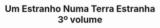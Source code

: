 ---
Numero: 219
title: Um Estranho Numa Terra Estranha 3º volume
Autor: Robert A Heinlein
Co-autor: 
Ano-de-Publicacao: 1975
Titulo-original: Stranger in a Strange Land
Tradutor: Eurico da Fonseca
Co-tradutor: 
Ano-de-edicao: 1961
alias: Robert-A-Heinlein
Autor2-alias: 
Tradutor1-alias: Eurico-da-Fonseca
Tradutor2-alias: 
Titulo-link: 219-Um-Estranho-Numa-Terra-Estranha-3-volume
Capa: Lima de Freitas
pags: 225
Capa-link: Lima-de-Freitas
---
